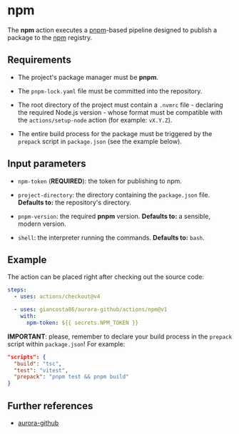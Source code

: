 # npm

The **npm** action executes a [pnpm](https://pnpm.io/)-based pipeline designed to publish a package to the [npm](https://www.npmjs.com/) registry.

## Requirements

- The project's package manager must be **pnpm**.

- The `pnpm-lock.yaml` file must be committed into the repository.

- The root directory of the project must contain a `.nvmrc` file - declaring the required Node.js version - whose format must be compatible with the `actions/setup-node` action (for example: `vX.Y.Z`).

- The entire build process for the package must be triggered by the `prepack` script in `package.json` (see the example below).

## Input parameters

- `npm-token` (**REQUIRED**): the token for publishing to npm.

- `project-directory`: the directory containing the `package.json` file. **Defaults to:** the repository's directory.

- `pnpm-version`: the required **pnpm** version. **Defaults to:** a sensible, modern version.

- `shell`: the interpreter running the commands. **Defaults to:** `bash`.

## Example

The action can be placed right after checking out the source code:

```yaml
steps:
  - uses: actions/checkout@v4

  - uses: giancosta86/aurora-github/actions/npm@v1
    with:
      npm-token: ${{ secrets.NPM_TOKEN }}
```

**IMPORTANT**: please, remember to declare your build process in the `prepack` script within `package.json`! For example:

```json
"scripts": {
  "build": "tsc",
  "test": "vitest",
  "prepack": "pnpm test && pnpm build"
}
```

## Further references

- [aurora-github](../../README.md)
